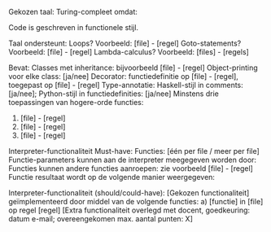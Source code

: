 Gekozen taal:
Turing-compleet omdat:

Code is geschreven in functionele stijl.

Taal ondersteunt:
Loops? Voorbeeld: [file] - [regel]
Goto-statements? Voorbeeld: [file] - [regel]
Lambda-calculus? Voorbeeld: [files] - [regels]

Bevat: 
Classes met inheritance: bijvoorbeeld [file] - [regel]
Object-printing voor elke class: [ja/nee]
Decorator: functiedefinitie op [file] - [regel], toegepast op [file] - [regel]
Type-annotatie: Haskell-stijl in comments: [ja/nee]; Python-stijl in functiedefinities: [ja/nee]
Minstens drie toepassingen van hogere-orde functies:
1. [file] - [regel]
2. [file] - [regel]
3. [file] - [regel]

Interpreter-functionaliteit Must-have:
Functies: [één per file / meer per file]
Functie-parameters kunnen aan de interpreter meegegeven worden door: 
Functies kunnen andere functies aanroepen: zie voorbeeld [file] - [regel]
Functie resultaat wordt op de volgende manier weergegeven: 

Interpreter-functionaliteit (should/could-have):
[Gekozen functionaliteit] geïmplementeerd door middel van de volgende functies: a) [functie] in [file] op regel [regel]
[Extra functionaliteit overlegd met docent, goedkeuring: datum e-mail; overeengekomen max. aantal punten: X]
